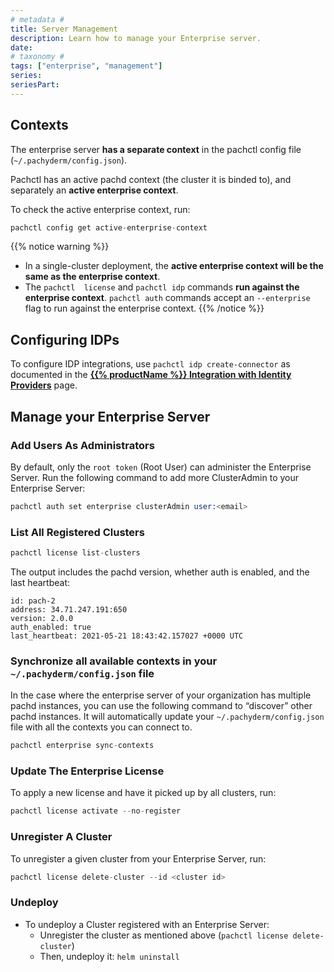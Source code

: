 ```yaml
---
# metadata # 
title: Server Management
description: Learn how to manage your Enterprise server. 
date: 
# taxonomy #
tags: ["enterprise", "management"]
series:
seriesPart:
---
```


## Contexts
The enterprise server **has a separate context** in the pachctl config file (`~/.pachyderm/config.json`).

Pachctl has an active pachd context (the cluster it is binded to), 
and separately an **active enterprise context**. 

To check the active enterprise context, run:
```s
pachctl config get active-enterprise-context
```

{{% notice warning %}}
- In a single-cluster deployment, the **active enterprise context will be the same as the enterprise context**.
- The `pachctl  license` and `pachctl idp` commands **run against the enterprise context**. 
`pachctl auth` commands accept an `--enterprise` flag to run against the enterprise context.
{{% /notice %}}

## Configuring IDPs
To configure IDP integrations, use `pachctl idp create-connector` as documented in 
the [**{{% productName %}} Integration with Identity Providers**](../../authentication/idp-dex) page.

## Manage your Enterprise Server

### Add Users As Administrators
By default, only the `root token` (Root User) can administer the Enterprise Server. 
Run the following command to add more ClusterAdmin to your Enterprise Server:
```s
pachctl auth set enterprise clusterAdmin user:<email>
```

### List All Registered Clusters
```s
pachctl license list-clusters
```	
The output includes the pachd version, whether auth is enabled, and the last heartbeat:
```
id: pach-2
address: 34.71.247.191:650
version: 2.0.0
auth_enabled: true
last_heartbeat: 2021-05-21 18:43:42.157027 +0000 UTC
```

### Synchronize all available contexts in your `~/.pachyderm/config.json` file
In the case where the enterprise server of your organization has multiple pachd instances,
you can use the following command to “discover” other pachd instances. It will automatically update your `~/.pachyderm/config.json` file with all the contexts you can connect to.

```s
pachctl enterprise sync-contexts
```	

### Update The Enterprise License
To apply a new license and have it picked up by all clusters, run:
```s
pachctl license activate --no-register
```

### Unregister A Cluster
To unregister a given cluster from your Enterprise Server, run:
```s
pachctl license delete-cluster --id <cluster id>
```

### Undeploy

- To undeploy a Cluster registered with an Enterprise Server: 
    - Unregister the cluster as mentioned above (`pachctl license delete-cluster`)
    - Then, undeploy it: `helm uninstall`
